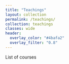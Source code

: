 ```yaml
---
title: "Teachings"
layout: collection
permalink: /teachings/
collection: teachings
classes: wide
header:
  overlay_color: "#4bafa2"
  overlay_filter: "0.8"
---
```


List of courses

